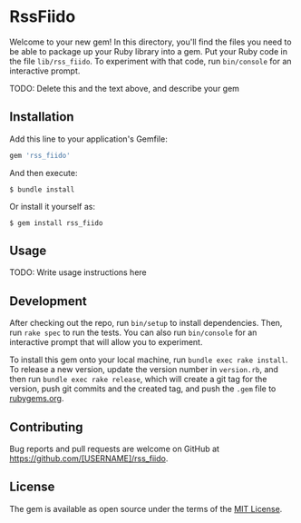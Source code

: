 # RssFiido

Welcome to your new gem! In this directory, you'll find the files you need to be able to package up your Ruby library into a gem. Put your Ruby code in the file `lib/rss_fiido`. To experiment with that code, run `bin/console` for an interactive prompt.

TODO: Delete this and the text above, and describe your gem

## Installation

Add this line to your application's Gemfile:

```ruby
gem 'rss_fiido'
```

And then execute:

    $ bundle install

Or install it yourself as:

    $ gem install rss_fiido

## Usage

TODO: Write usage instructions here

## Development

After checking out the repo, run `bin/setup` to install dependencies. Then, run `rake spec` to run the tests. You can also run `bin/console` for an interactive prompt that will allow you to experiment.

To install this gem onto your local machine, run `bundle exec rake install`. To release a new version, update the version number in `version.rb`, and then run `bundle exec rake release`, which will create a git tag for the version, push git commits and the created tag, and push the `.gem` file to [rubygems.org](https://rubygems.org).

## Contributing

Bug reports and pull requests are welcome on GitHub at https://github.com/[USERNAME]/rss_fiido.

## License

The gem is available as open source under the terms of the [MIT License](https://opensource.org/licenses/MIT).
